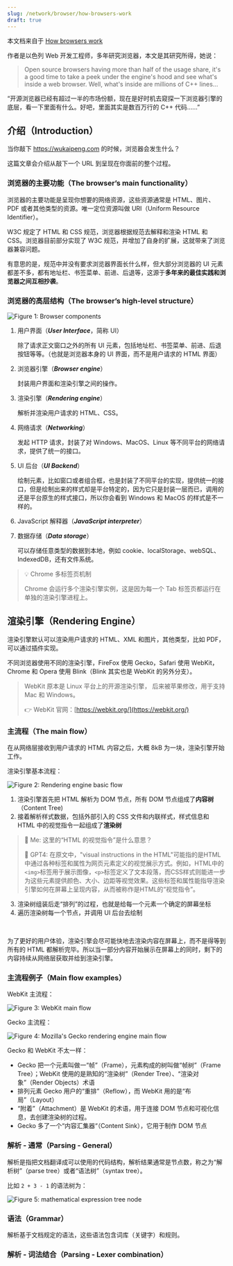 ```yaml
---
slug: /network/browser/how-browsers-work
draft: true
---
```


本文档来自于 [How browsers work](https://web.dev/howbrowserswork/)

作者是以色列 Web 开发工程师，多年研究浏览器，本文是其研究所得，她说：

> Open source browsers having more than half of the usage share, it's a good time to take a peek under the engine's hood and see what's inside a web browser. Well, what's inside are millions of C++ lines…

“开源浏览器已经有超过一半的市场份额，现在是好时机去窥探一下浏览器引擎的底层，看一下里面有什么。好吧，里面其实是数百万行的 C++ 代码……”



## 介绍（Introduction）

当你敲下 https://wukaipeng.com 的时候，浏览器会发生什么？

这篇文章会介绍从敲下一个 URL 到呈现在你面前的整个过程。



### 浏览器的主要功能（The browser’s main functionality）

浏览器的主要功能是呈现你想要的网络资源，这些资源通常是 HTML、图片、PDF 或者其他类型的资源。唯一定位资源叫做 URI（Uniform Resource Identifier）。

W3C 规定了 HTML 和 CSS 规范，浏览器根据规范去解释和渲染 HTML 和 CSS。浏览器目前部分实现了 W3C 规范，并增加了自身的扩展，这就带来了浏览器兼容问题。

有意思的是，规范中并没有要求浏览器界面长什么样，但大部分浏览器的 UI 元素都差不多，都有地址栏、书签菜单、前进、后退等，这源于**多年来的最佳实践和浏览器之间互相抄袭**。



### 浏览器的高层结构（The browser’s high-level structure）

![Figure 1: Browser components](https://img.wukaipeng.com/2023/0924-212130-image-20230924212130882.png)



1. 用户界面（***User Interface***，简称 UI）

   除了请求正文窗口之外的所有 UI 元素，包括地址栏、书签菜单、前进、后退按钮等等。（也就是浏览器本身的 UI 界面，而不是用户请求的 HTML 界面）

2. 浏览器引擎（***Browser engine***）

   封装用户界面和渲染引擎之间的操作。

3. 渲染引擎（***Rendering engine***）

   解析并渲染用户请求的 HTML、CSS。

4. 网络请求（***Networking***）

   发起 HTTP 请求，封装了对 Windows、MacOS、Linux 等不同平台的网络请求，提供了统一的接口。

5. UI 后台（***UI Backend***）

   绘制元素，比如窗口或者组合框，也是封装了不同平台的实现，提供统一的接口，但是绘制出来的样式却是平台特定的，因为它只是封装一层而已，调用的还是平台原生的样式接口，所以你会看到 Windows 和 MacOS 的样式是不一样的。

6. JavaScript 解释器（***JavaScript interpreter***）

7. 数据存储（***Data storage***）

   可以存储任意类型的数据到本地，例如 cookie、localStorage、webSQL、IndexedDB，还有文件系统。



> 💡 Chrome 多标签页机制
>
> Chrome 会运行多个渲染引擎实例，这是因为每一个 Tab 标签页都运行在单独的渲染引擎进程上。



## 渲染引擎（Rendering Engine）

渲染引擎默认可以渲染用户请求的 HTML、XML 和图片，其他类型，比如 PDF，可以通过插件实现。

不同浏览器使用不同的渲染引擎，FireFox 使用 Gecko，Safari 使用 WebKit，Chrome 和 Opera 使用 Blink（Blink 其实也是 WebKit 的另外分支）。

> WebKit 原本是 Linux 平台上的开源渲染引擎， 后来被苹果修改，用于支持 Mac 和 Windows。
>
> 👉 WebKit 官网：[https://webkit.org/](https://webkit.org/)

### 主流程（The main flow）

在从网络层接收到用户请求的 HTML 内容之后，大概 8kB 为一块，渲染引擎开始工作。

渲染引擎基本流程：

![Figure 2: Rendering engine basic flow](https://img.wukaipeng.com/2023/0924-211228-image-20230924211228730.png)



1. 渲染引擎首先把 HTML 解析为 DOM 节点，所有 DOM 节点组成了**内容树**（Content Tree)
2. 接着解析样式数据，包括外部引入的 CSS 文件和内联样式，样式信息和 HTML 中的视觉指令一起组成了**渲染树**

> 🧐 Me: 这里的“HTML 的视觉指令”是什么意思？
>
> 🤖 GPT4: 在原文中，"visual instructions in the HTML"可能指的是HTML中通过各种标签和属性为网页元素定义的视觉展示方式。例如，HTML中的`<img>`标签用于展示图像，`<p>`标签定义了文本段落，而CSS样式则能进一步为这些元素提供颜色、大小、边距等视觉效果。这些标签和属性能指导渲染引擎如何在屏幕上呈现内容，从而被称作是HTML的“视觉指令”。

3. 渲染树组装后走“排列”的过程，也就是给每一个元素一个确定的屏幕坐标
4. 遍历渲染树每一个节点，并调用 UI 后台去绘制

<br />

为了更好的用户体验，渲染引擎会尽可能快地去渲染内容在屏幕上，而不是得等到所有的 HTML 都解析完毕。所以当一部分内容开始展示在屏幕上的同时，剩下的内容持续从网络层获取并给到渲染引擎。

### 主流程例子（Main flow examples）

WebKit 主流程：

![Figure 3: WebKit main flow](https://img.wukaipeng.com/2024/10/28-1730104552772-JjpGVW-image-20241028154858040.png)

Gecko 主流程：

![Figure 4: Mozilla's Gecko rendering engine main flow](https://img.wukaipeng.com/2024/10/28-1730106696087-Jkyf8F-mozillas-gecko-rendering-b18e445544965.jpg)

Gecko 和 WebKit 不太一样：

- Gecko 把一个元素叫做一“帧”（Frame），元素构成的树叫做“帧树”（Frame Tree）；WebKit 使用的是熟知的“渲染树”（Render Tree）、“渲染对象”（Render Objects）术语
- 排列元素 Gecko 用户的“重排”（Reflow），而 WebKit 用的是“布局”（Layout）
- “附着”（Attachment）是 WebKit 的术语，用于连接 DOM 节点和可视化信息，去创建渲染树的过程。
- Gecko 多了一个“内容汇集器“（Content Sink），它用于制作 DOM 节点

### 解析 - 通常（Parsing - General）

解析是指把文档翻译成可以使用的代码结构，解析结果通常是节点数，称之为“解析树”（parse tree）或者“语法树”（syntax tree）。

比如 `2 + 3 - 1` 的语法树为：

![*Figure 5: mathematical expression tree node*](https://img.wukaipeng.com/2024/10/31-1730370295251-5CAxBl-image-20241031182455073.png)



### 语法（Grammar）

解析基于文档规定的语法，这些语法包含词库（关键字）和规则。



### 解析 - 词法结合（Parsing - Lexer combination）



